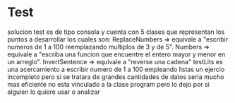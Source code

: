 # Test
solucion test es de tipo consola y cuenta con  5 clases que representan los puntos a desarrollar los cuales son: 
ReplaceNumbers => equivale a "escribir numeros de 1 a 100 reemplazando multiplos de 3 y de 5".
Numbers => equivale a "escriba una funcion que encuentre el entero mayor y menor en un arreglo".
InvertSentence => equivale a "reverse una cadena"
testLits es una acercamiento a escribir numero de 1 a 100 empleando listas un ejercio incompleto pero si se tratara de grandes cantidades de datos seria mucho mas eficiente no esta vinculado a la clase program pero lo dejo por si alguien lo quiere usar o analizar 
